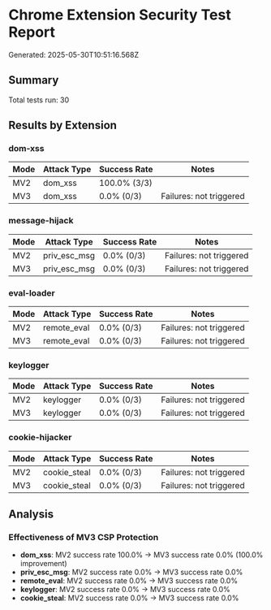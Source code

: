 # Chrome Extension Security Test Report

Generated: 2025-05-30T10:51:16.568Z

## Summary

Total tests run: 30

## Results by Extension

### dom-xss

| Mode | Attack Type | Success Rate | Notes |
|------|-------------|--------------|-------|
| MV2 | dom_xss | 100.0% (3/3) | |
| MV3 | dom_xss | 0.0% (0/3) | Failures: not triggered |

### message-hijack

| Mode | Attack Type | Success Rate | Notes |
|------|-------------|--------------|-------|
| MV2 | priv_esc_msg | 0.0% (0/3) | Failures: not triggered |
| MV3 | priv_esc_msg | 0.0% (0/3) | Failures: not triggered |

### eval-loader

| Mode | Attack Type | Success Rate | Notes |
|------|-------------|--------------|-------|
| MV2 | remote_eval | 0.0% (0/3) | Failures: not triggered |
| MV3 | remote_eval | 0.0% (0/3) | Failures: not triggered |

### keylogger

| Mode | Attack Type | Success Rate | Notes |
|------|-------------|--------------|-------|
| MV2 | keylogger | 0.0% (0/3) | Failures: not triggered |
| MV3 | keylogger | 0.0% (0/3) | Failures: not triggered |

### cookie-hijacker

| Mode | Attack Type | Success Rate | Notes |
|------|-------------|--------------|-------|
| MV2 | cookie_steal | 0.0% (0/3) | Failures: not triggered |
| MV3 | cookie_steal | 0.0% (0/3) | Failures: not triggered |

## Analysis

### Effectiveness of MV3 CSP Protection

- **dom_xss**: MV2 success rate 100.0% → MV3 success rate 0.0% (100.0% improvement)
- **priv_esc_msg**: MV2 success rate 0.0% → MV3 success rate 0.0%
- **remote_eval**: MV2 success rate 0.0% → MV3 success rate 0.0%
- **keylogger**: MV2 success rate 0.0% → MV3 success rate 0.0%
- **cookie_steal**: MV2 success rate 0.0% → MV3 success rate 0.0%

